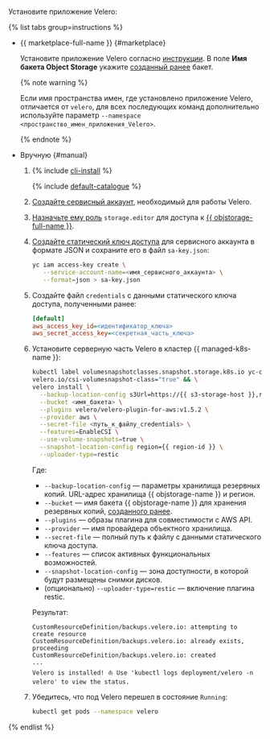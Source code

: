 Установите приложение Velero:

{% list tabs group=instructions %}

- {{ marketplace-full-name }} {#marketplace}

    Установите приложение Velero согласно [инструкции](../../managed-kubernetes/operations/applications/velero-yc-csi.md). В поле **Имя бакета Object Storage** укажите [созданный ранее](#before-you-begin) бакет.

    {% note warning  %}

    Если имя пространства имен, где установлено приложение Velero, отличается от `velero`, для всех последующих команд дополнительно используйте параметр `--namespace <пространство_имен_приложения_Velero>`.

    {% endnote %}

- Вручную {#manual}

    1. {% include [cli-install](../../_includes/cli-install.md) %}

        {% include [default-catalogue](../../_includes/default-catalogue.md) %}

    1. [Создайте сервисный аккаунт](../../iam/operations/sa/create.md), необходимый для работы Velero.
    1. [Назначьте ему роль](../../iam/concepts/access-control/roles.md) `storage.editor` для доступа к [{{ objstorage-full-name }}](../../storage/).
    1. [Создайте статический ключ доступа](../../iam/operations/sa/create-access-key.md) для сервисного аккаунта в формате JSON и сохраните его в файл `sa-key.json`:

        ```bash
        yc iam access-key create \
           --service-account-name=<имя_сервисного_аккаунта> \
           --format=json > sa-key.json
        ```

    1. Создайте файл `credentials` с данными статического ключа доступа, полученными ранее:

        ```ini
        [default]
        aws_access_key_id=<идентификатор_ключа>
        aws_secret_access_key=<секретная_часть_ключа>
        ```

    1. Установите серверную часть Velero в кластер {{ managed-k8s-name }}:

        ```bash
        kubectl label volumesnapshotclasses.snapshot.storage.k8s.io yc-csi-snapclass \
        velero.io/csi-volumesnapshot-class="true" && \
        velero install \
          --backup-location-config s3Url=https://{{ s3-storage-host }},region={{ region-id }} \
          --bucket <имя_бакета> \
          --plugins velero/velero-plugin-for-aws:v1.5.2 \
          --provider aws \
          --secret-file <путь_к_файлу_credentials> \
          --features=EnableCSI \
          --use-volume-snapshots=true \
          --snapshot-location-config region={{ region-id }} \
          --uploader-type=restic
        ```

        Где:
        * `--backup-location-config` — параметры хранилища резервных копий. URL-адрес хранилища {{ objstorage-name }} и регион.
        * `--bucket` — имя бакета {{ objstorage-name }} для хранения резервных копий, [созданного ранее](#before-you-begin).
        * `--plugins` — образы плагина для совместимости с AWS API.
        * `--provider` — имя провайдера объектного хранилища.
        * `--secret-file` — полный путь к файлу с данными статического ключа доступа.
        * `--features` — список активных функциональных возможностей.
        * `--snapshot-location-config` — зона доступности, в которой будут размещены снимки дисков.
        * (опционально) `--uploader-type=restic` — включение плагина restic.

        Результат:

        ```text
        CustomResourceDefinition/backups.velero.io: attempting to create resource
        CustomResourceDefinition/backups.velero.io: already exists, proceeding
        CustomResourceDefinition/backups.velero.io: created
        ...
        Velero is installed! ⛵ Use 'kubectl logs deployment/velero -n velero' to view the status.
        ```

    1. Убедитесь, что под Velero перешел в состояние `Running`:

        ```bash
        kubectl get pods --namespace velero
        ```

{% endlist %}